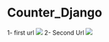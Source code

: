 # Counter_Django
1- first url
<img src="https://user-images.githubusercontent.com/70439019/107374657-d78cae00-6b0d-11eb-92a8-1e7f75ad641c.png">
2- Second Url
<img src="https://user-images.githubusercontent.com/70439019/107375566-e3c53b00-6b0e-11eb-8014-4d84d8d6c983.png">
